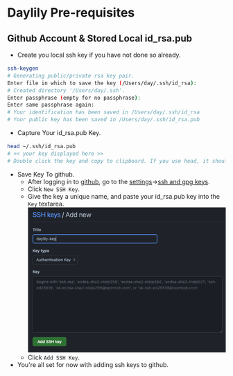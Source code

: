 # Daylily Pre-requisites

## Github Account & Stored Local id_rsa.pub
  - Create you local ssh key if you have not done so already.
  ```bash
ssh-keygen 
# Generating public/private rsa key pair.
Enter file in which to save the key (/Users/day/.ssh/id_rsa): 
# Created directory '/Users/day/.ssh'.
Enter passphrase (empty for no passphrase): 
Enter same passphrase again: 
# Your identification has been saved in /Users/day/.ssh/id_rsa
# Your public key has been saved in /Users/day/.ssh/id_rsa.pub
  ```
  
  - Capture Your id_rsa.pub Key.
  ```bash
  head ~/.ssh/id_rsa.pub
  # << your key displayed here >>
  # Double click the key and copy to clipboard. If you use head, it should copy w/out linebreaks.
  ```
  
  - Save Key To github.
    - After logging in to [github](www.github.com), go to the [settings](https://github.com/settings/profile)->[ssh and gpg keys](https://github.com/settings/keys).
    - Click `New SSH Key`.
    - Give the key a unique name, and paste your id_rsa.pub key into the `Key` textarea.
    ![x](../../docs/images/assets/git_ssh_key.png)
    - Click `Add SSH Key`.
  - You're all set for now with adding ssh keys to github.


## 
